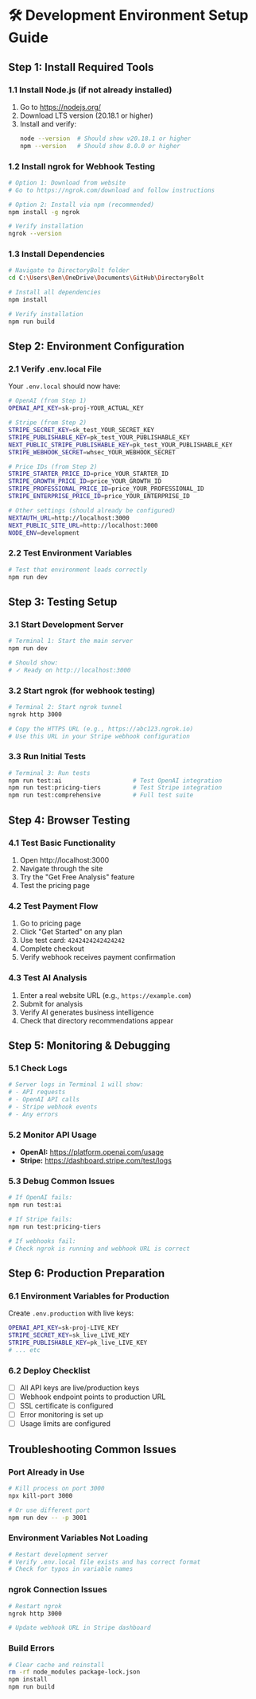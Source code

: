 # 🛠️ **Development Environment Setup Guide**

## **Step 1: Install Required Tools**

### **1.1 Install Node.js (if not already installed)**
1. Go to https://nodejs.org/
2. Download LTS version (20.18.1 or higher)
3. Install and verify:
   ```bash
   node --version  # Should show v20.18.1 or higher
   npm --version   # Should show 8.0.0 or higher
   ```

### **1.2 Install ngrok for Webhook Testing**
```bash
# Option 1: Download from website
# Go to https://ngrok.com/download and follow instructions

# Option 2: Install via npm (recommended)
npm install -g ngrok

# Verify installation
ngrok --version
```

### **1.3 Install Dependencies**
```bash
# Navigate to DirectoryBolt folder
cd C:\Users\Ben\OneDrive\Documents\GitHub\DirectoryBolt

# Install all dependencies
npm install

# Verify installation
npm run build
```

## **Step 2: Environment Configuration**

### **2.1 Verify .env.local File**
Your `.env.local` should now have:
```bash
# OpenAI (from Step 1)
OPENAI_API_KEY=sk-proj-YOUR_ACTUAL_KEY

# Stripe (from Step 2)
STRIPE_SECRET_KEY=sk_test_YOUR_SECRET_KEY
STRIPE_PUBLISHABLE_KEY=pk_test_YOUR_PUBLISHABLE_KEY
NEXT_PUBLIC_STRIPE_PUBLISHABLE_KEY=pk_test_YOUR_PUBLISHABLE_KEY
STRIPE_WEBHOOK_SECRET=whsec_YOUR_WEBHOOK_SECRET

# Price IDs (from Step 2)
STRIPE_STARTER_PRICE_ID=price_YOUR_STARTER_ID
STRIPE_GROWTH_PRICE_ID=price_YOUR_GROWTH_ID
STRIPE_PROFESSIONAL_PRICE_ID=price_YOUR_PROFESSIONAL_ID
STRIPE_ENTERPRISE_PRICE_ID=price_YOUR_ENTERPRISE_ID

# Other settings (should already be configured)
NEXTAUTH_URL=http://localhost:3000
NEXT_PUBLIC_SITE_URL=http://localhost:3000
NODE_ENV=development
```

### **2.2 Test Environment Variables**
```bash
# Test that environment loads correctly
npm run dev
```

## **Step 3: Testing Setup**

### **3.1 Start Development Server**
```bash
# Terminal 1: Start the main server
npm run dev

# Should show:
# ✓ Ready on http://localhost:3000
```

### **3.2 Start ngrok (for webhook testing)**
```bash
# Terminal 2: Start ngrok tunnel
ngrok http 3000

# Copy the HTTPS URL (e.g., https://abc123.ngrok.io)
# Use this URL in your Stripe webhook configuration
```

### **3.3 Run Initial Tests**
```bash
# Terminal 3: Run tests
npm run test:ai                    # Test OpenAI integration
npm run test:pricing-tiers         # Test Stripe integration
npm run test:comprehensive         # Full test suite
```

## **Step 4: Browser Testing**

### **4.1 Test Basic Functionality**
1. Open http://localhost:3000
2. Navigate through the site
3. Try the "Get Free Analysis" feature
4. Test the pricing page

### **4.2 Test Payment Flow**
1. Go to pricing page
2. Click "Get Started" on any plan
3. Use test card: `4242424242424242`
4. Complete checkout
5. Verify webhook receives payment confirmation

### **4.3 Test AI Analysis**
1. Enter a real website URL (e.g., `https://example.com`)
2. Submit for analysis
3. Verify AI generates business intelligence
4. Check that directory recommendations appear

## **Step 5: Monitoring & Debugging**

### **5.1 Check Logs**
```bash
# Server logs in Terminal 1 will show:
# - API requests
# - OpenAI API calls
# - Stripe webhook events
# - Any errors
```

### **5.2 Monitor API Usage**
- **OpenAI:** https://platform.openai.com/usage
- **Stripe:** https://dashboard.stripe.com/test/logs

### **5.3 Debug Common Issues**
```bash
# If OpenAI fails:
npm run test:ai

# If Stripe fails:
npm run test:pricing-tiers

# If webhooks fail:
# Check ngrok is running and webhook URL is correct
```

## **Step 6: Production Preparation**

### **6.1 Environment Variables for Production**
Create `.env.production` with live keys:
```bash
OPENAI_API_KEY=sk-proj-LIVE_KEY
STRIPE_SECRET_KEY=sk_live_LIVE_KEY
STRIPE_PUBLISHABLE_KEY=pk_live_LIVE_KEY
# ... etc
```

### **6.2 Deploy Checklist**
- [ ] All API keys are live/production keys
- [ ] Webhook endpoint points to production URL
- [ ] SSL certificate is configured
- [ ] Error monitoring is set up
- [ ] Usage limits are configured

## **Troubleshooting Common Issues**

### **Port Already in Use**
```bash
# Kill process on port 3000
npx kill-port 3000

# Or use different port
npm run dev -- -p 3001
```

### **Environment Variables Not Loading**
```bash
# Restart development server
# Verify .env.local file exists and has correct format
# Check for typos in variable names
```

### **ngrok Connection Issues**
```bash
# Restart ngrok
ngrok http 3000

# Update webhook URL in Stripe dashboard
```

### **Build Errors**
```bash
# Clear cache and reinstall
rm -rf node_modules package-lock.json
npm install
npm run build
```